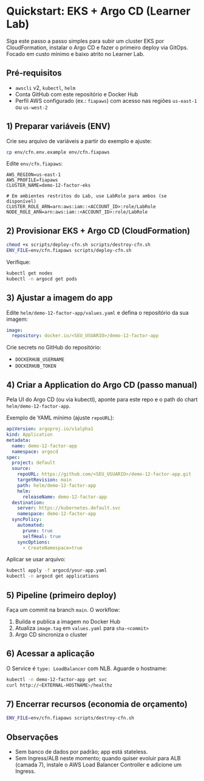 # Quickstart: EKS + Argo CD (Learner Lab)

Siga este passo a passo simples para subir um cluster EKS por CloudFormation, instalar o Argo CD e fazer o primeiro deploy via GitOps. Focado em custo mínimo e baixo atrito no Learner Lab.

## Pré‑requisitos
- `awscli` v2, `kubectl`, `helm`
- Conta GitHub com este repositório e Docker Hub
- Perfil AWS configurado (ex.: `fiapaws`) com acesso nas regiões `us-east-1` ou `us-west-2`

## 1) Preparar variáveis (ENV)
Crie seu arquivo de variáveis a partir do exemplo e ajuste:

```bash
cp env/cfn.env.example env/cfn.fiapaws
```

Edite `env/cfn.fiapaws`:
```dotenv
AWS_REGION=us-east-1
AWS_PROFILE=fiapaws
CLUSTER_NAME=demo-12-factor-eks

# Em ambientes restritos do Lab, use LabRole para ambos (se disponível)
CLUSTER_ROLE_ARN=arn:aws:iam::<ACCOUNT_ID>:role/LabRole
NODE_ROLE_ARN=arn:aws:iam::<ACCOUNT_ID>:role/LabRole
```

## 2) Provisionar EKS + Argo CD (CloudFormation)
```bash
chmod +x scripts/deploy-cfn.sh scripts/destroy-cfn.sh
ENV_FILE=env/cfn.fiapaws scripts/deploy-cfn.sh
```
Verifique:
```bash
kubectl get nodes
kubectl -n argocd get pods
```

## 3) Ajustar a imagem do app
Edite `helm/demo-12-factor-app/values.yaml` e defina o repositório da sua imagem:
```yaml
image:
  repository: docker.io/<SEU_USUARIO>/demo-12-factor-app
```

Crie secrets no GitHub do repositório:
- `DOCKERHUB_USERNAME`
- `DOCKERHUB_TOKEN`

## 4) Criar a Application do Argo CD (passo manual)
Pela UI do Argo CD (ou via kubectl), aponte para este repo e o path do chart `helm/demo-12-factor-app`.

Exemplo de YAML mínimo (ajuste `repoURL`):
```yaml
apiVersion: argoproj.io/v1alpha1
kind: Application
metadata:
  name: demo-12-factor-app
  namespace: argocd
spec:
  project: default
  source:
    repoURL: https://github.com/<SEU_USUARIO>/demo-12-factor-app.git
    targetRevision: main
    path: helm/demo-12-factor-app
    helm:
      releaseName: demo-12-factor-app
  destination:
    server: https://kubernetes.default.svc
    namespace: demo-12-factor-app
  syncPolicy:
    automated:
      prune: true
      selfHeal: true
    syncOptions:
      - CreateNamespace=true
```
Aplicar se usar arquivo:
```bash
kubectl apply -f argocd/your-app.yaml
kubectl -n argocd get applications
```

## 5) Pipeline (primeiro deploy)
Faça um commit na branch `main`. O workflow:
1. Builda e publica a imagem no Docker Hub
2. Atualiza `image.tag` em `values.yaml` para `sha-<commit>`
3. Argo CD sincroniza o cluster

## 6) Acessar a aplicação
O Service é `type: LoadBalancer` com NLB. Aguarde o hostname:
```bash
kubectl -n demo-12-factor-app get svc
curl http://<EXTERNAL-HOSTNAME>/healthz
```

## 7) Encerrar recursos (economia de orçamento)
```bash
ENV_FILE=env/cfn.fiapaws scripts/destroy-cfn.sh
```

## Observações
- Sem banco de dados por padrão; app está stateless.
- Sem Ingress/ALB neste momento; quando quiser evoluir para ALB (camada 7), instale o AWS Load Balancer Controller e adicione um Ingress.
